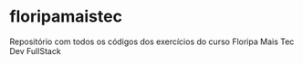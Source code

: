 # floripamaistec
Repositório com todos os códigos dos exercícios do curso Floripa Mais Tec Dev FullStack
